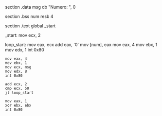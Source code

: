section .data
    msg db "Numero: ", 0

section .bss
    num resb 4

section .text
    global _start

_start:
    mov ecx, 2

loop_start:
    mov eax, ecx
    add eax, '0'
    mov [num], eax
    mov eax, 4
    mov ebx, 1
    mov edx, 1
    int 0x80

    mov eax, 4
    mov ebx, 1
    mov ecx, msg
    mov edx, 8
    int 0x80

    add ecx, 2
    cmp ecx, 50
    jl loop_start

    mov eax, 1
    xor ebx, ebx
    int 0x80
